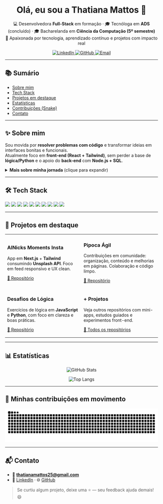<!-- HERO -->
<h1 align="center">Olá, eu sou a Thatiana Mattos 👋</h1>

<p align="center">
  💻 Desenvolvedora <b>Full-Stack</b> em formação · 🎓 Tecnóloga em <b>ADS</b> (concluído) · 🎓 Bacharelanda em <b>Ciência da Computação (5º semestre)</b><br/>
  🚀 Apaixonada por tecnologia, aprendizado contínuo e projetos com impacto real
</p>

<p align="center">
  <!-- botões com target _blank -->
  <a href="https://www.linkedin.com/in/thatiana-mattos" target="_blank">
    <img src="https://img.shields.io/badge/LinkedIn-0A66C2?style=for-the-badge&logo=linkedin&logoColor=white" alt="LinkedIn"/>
  </a>
  <a href="https://github.com/ThatianaMattos" target="_blank">
    <img src="https://img.shields.io/badge/GitHub-111?style=for-the-badge&logo=github&logoColor=white" alt="GitHub"/>
  </a>
  <a href="mailto:thatianamattos25@gmail.com" target="_blank">
    <img src="https://img.shields.io/badge/Email-DB4437?style=for-the-badge&logo=gmail&logoColor=white" alt="Email"/>
  </a>
</p>

---

## 📚 Sumário
- [Sobre mim](#-sobre-mim)
- [Tech Stack](#-tech-stack)
- [Projetos em destaque](#-projetos-em-destaque)
- [Estatísticas](#-estatísticas)
- [Contribuições (Snake)](#-minhas-contribuições-em-movimento)
- [Contato](#-contato)

---

## ✨ Sobre mim
Sou movida por **resolver problemas com código** e transformar ideias em interfaces bonitas e funcionais.  
Atualmente foco em **front-end (React + Tailwind)**, sem perder a base de **lógica/Python** e o apoio do **back-end** com **Node.js + SQL**.

<details>
  <summary><b>Mais sobre minha jornada</b> (clique para expandir)</summary>

- 🎯 Objetivo: primeira oportunidade como <b>Desenvolvedora (Front/Full-Stack)</b>  
- 🧠 Base forte em lógica (estudos com o <i>Método Mente Lógica</i>)  
- 🧩 Experiência prévia em TI (infra/data center) — disciplina e organização de projetos  
- 🌱 Sempre aprendendo: cursos, projetos autorais e contribuição em comunidades  
</details>

---

## 🛠 Tech Stack
<p>
  <!-- Front -->
  <img src="https://img.shields.io/badge/HTML5-e34f26?logo=html5&logoColor=white&style=for-the-badge" />
  <img src="https://img.shields.io/badge/CSS3-1572B6?logo=css3&logoColor=white&style=for-the-badge" />
  <img src="https://img.shields.io/badge/JavaScript-f7df1e?logo=javascript&logoColor=222&style=for-the-badge" />
  <img src="https://img.shields.io/badge/React-20232a?logo=react&logoColor=61DAFB&style=for-the-badge" />
  <img src="https://img.shields.io/badge/Tailwind-0ea5e9?logo=tailwindcss&logoColor=white&style=for-the-badge" />
  <!-- Back -->
  <img src="https://img.shields.io/badge/Node.js-339933?logo=node.js&logoColor=white&style=for-the-badge" />
  <!-- DB -->
  <img src="https://img.shields.io/badge/MySQL-4479A1?logo=mysql&logoColor=white&style=for-the-badge" />
  <img src="https://img.shields.io/badge/PostgreSQL-4169E1?logo=postgresql&logoColor=white&style=for-the-badge" />
  <!-- Tools -->
  <img src="https://img.shields.io/badge/Git-F05033?logo=git&logoColor=white&style=for-the-badge" />
  <img src="https://img.shields.io/badge/GitHub-111?logo=github&logoColor=white&style=for-the-badge" />
</p>

---

## 📌 Projetos em destaque
<!-- Cards simples com HTML para abrir em nova aba -->
<table>
  <tr>
    <td width="50%">
      <h3>AlNicks Moments Insta</h3>
      <p>App em <b>Next.js</b> + <b>Tailwind</b> consumindo <b>Unsplash API</b>. Foco em feed responsivo e UX clean.</p>
      <p>
        <a href="https://github.com/ThatianaMattos/AlNicks-Moments-Insta" target="_blank">🔗 Repositório</a>
      </p>
    </td>
    <td width="50%">
      <h3>Pipoca Ágil</h3>
      <p>Contribuições em comunidade: organização, conteúdo e melhorias em páginas. Colaboração e código limpo.</p>
      <p>
        <a href="https://github.com/ThatianaMattos/Pipoca-Agil" target="_blank">🔗 Repositório</a>
      </p>
    </td>
  </tr>
  <tr>
    <td width="50%">
      <h3>Desafios de Lógica</h3>
      <p>Exercícios de lógica em <b>JavaScript</b> e <b>Python</b>, com foco em clareza e boas práticas.</p>
      <p>
        <a href="https://github.com/ThatianaMattos/Desafios-Logica" target="_blank">🔗 Repositório</a>
      </p>
    </td>
    <td width="50%">
      <h3>+ Projetos</h3>
      <p>Veja outros repositórios com mini-apps, estudos guiados e experimentos front-end.</p>
      <p>
        <a href="https://github.com/ThatianaMattos?tab=repositories" target="_blank">📂 Todos os repositórios</a>
      </p>
    </td>
  </tr>
</table>

---

## 📊 Estatísticas
<div align="center">

<!-- Stats principais -->
<img 
  src="https://github-readme-stats.vercel.app/api?username=ThatianaMattos&show_icons=true&theme=radical&include_all_commits=true&count_private=true&hide_border=true" 
  alt="GitHub Stats"
/>

<!-- Top langs (ajuste hide conforme preferir) -->
<img 
  src="https://github-readme-stats.vercel.app/api/top-langs/?username=ThatianaMattos&layout=compact&theme=radical&hide_border=true&hide=C,C%2B%2B,Cython" 
  alt="Top Langs"
/>

</div>

---

## 🐍 Minhas contribuições em movimento
<picture>
  <source media="(prefers-color-scheme: dark)" srcset="https://raw.githubusercontent.com/ThatianaMattos/ThatianaMattos/output/github-contribution-grid-snake-dark.svg">
  <img alt="snake animation" src="https://raw.githubusercontent.com/ThatianaMattos/ThatianaMattos/output/github-contribution-grid-snake.svg">
</picture>

---

## 📬 Contato
- 📧 **thatianamattos25@gmail.com**  
- 💼 <a href="https://www.linkedin.com/in/thatiana-mattos" target="_blank">LinkedIn</a> · 🌐 <a href="https://github.com/ThatianaMattos" target="_blank">GitHub</a>

> Se curtiu algum projeto, deixe uma ⭐ — seu feedback ajuda demais! 😄
